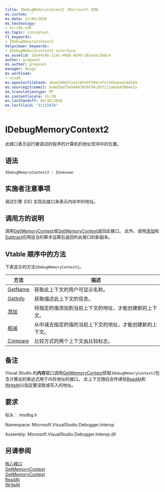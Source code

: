 ```yaml
---
title: IDebugMemoryContext2 |Microsoft 文档
ms.custom: ''
ms.date: 11/04/2016
ms.technology:
- vs-ide-sdk
ms.topic: conceptual
f1_keywords:
- IDebugMemoryContext2
helpviewer_keywords:
- IDebugMemoryContext2 interface
ms.assetid: 3a544c8b-11dc-46bb-8549-261e4ac5bbc4
author: gregvanl
ms.author: gregvanl
manager: douge
ms.workload:
- vssdk
ms.openlocfilehash: 26ae199d1fee210559f599cdfe1393aeae5dd169
ms.sourcegitcommit: 6a9d5bd75e50947659fd6c837111a6a547884e2a
ms.translationtype: MT
ms.contentlocale: zh-CN
ms.lasthandoff: 04/16/2018
ms.locfileid: "31115078"
---
```

# <a name="idebugmemorycontext2"></a>IDebugMemoryContext2
此接口表示运行被调试的程序的计算机的地址空间中的位置。  
  
## <a name="syntax"></a>语法  
  
```  
IDebugMemoryContext2 : IUnknown  
```  
  
## <a name="notes-for-implementers"></a>实施者注意事项  
 调试引擎 (DE) 实现此接口来表示内存中的地址。  
  
## <a name="notes-for-callers"></a>调用方的说明  
 调用[GetMemoryContext](../../../extensibility/debugger/reference/idebugproperty2-getmemorycontext.md)或[GetMemoryContext](../../../extensibility/debugger/reference/idebugreference2-getmemorycontext.md)返回此接口。 此外，调用[添加](../../../extensibility/debugger/reference/idebugmemorycontext2-add.md)和[Subtract](../../../extensibility/debugger/reference/idebugmemorycontext2-subtract.md)应用适当的算术运算后返回的此接口的新副本。  
  
## <a name="methods-in-vtable-order"></a>Vtable 顺序中的方法  
 下表显示的方法`IDebugMemoryContext2`。  
  
|方法|描述|  
|------------|-----------------|  
|[GetName](../../../extensibility/debugger/reference/idebugmemorycontext2-getname.md)|获取此上下文的用户可显示名称。|  
|[GetInfo](../../../extensibility/debugger/reference/idebugmemorycontext2-getinfo.md)|获取描述此上下文的信息。|  
|[添加](../../../extensibility/debugger/reference/idebugmemorycontext2-add.md)|将指定的值添加到当前上下文的地址，才能创建新的上下文。|  
|[相减](../../../extensibility/debugger/reference/idebugmemorycontext2-subtract.md)|从中减去指定的值的当前上下文的地址，才能创建新的上下文。|  
|[Compare](../../../extensibility/debugger/reference/idebugmemorycontext2-compare.md)|比较方式的两个上下文由比较标志。|  
  
## <a name="remarks"></a>备注  
 Visual Studio 的**内存**窗口调用[GetMemoryContext](../../../extensibility/debugger/reference/idebugproperty2-getmemorycontext.md)获取`IDebugMemoryContext2`包含计算出的表达式用于内存地址的接口。 此上下文随后会传递给[ReadAt](../../../extensibility/debugger/reference/idebugmemorybytes2-readat.md)和[WriteAt](../../../extensibility/debugger/reference/idebugmemorybytes2-writeat.md)以指定要读取或写入的地址。  
  
## <a name="requirements"></a>要求  
 标头： msdbg.h  
  
 Namespace: Microsoft.VisualStudio.Debugger.Interop  
  
 Assembly: Microsoft.VisualStudio.Debugger.Interop.dll  
  
## <a name="see-also"></a>另请参阅  
 [核心接口](../../../extensibility/debugger/reference/core-interfaces.md)   
 [GetMemoryContext](../../../extensibility/debugger/reference/idebugproperty2-getmemorycontext.md)   
 [GetMemoryContext](../../../extensibility/debugger/reference/idebugreference2-getmemorycontext.md)   
 [ReadAt](../../../extensibility/debugger/reference/idebugmemorybytes2-readat.md)   
 [WriteAt](../../../extensibility/debugger/reference/idebugmemorybytes2-writeat.md)